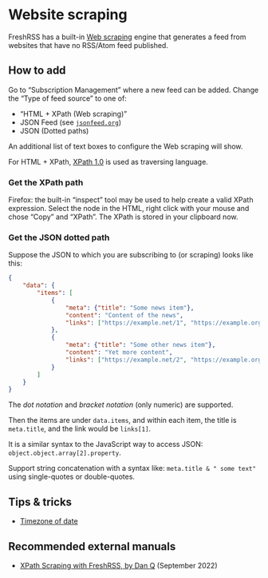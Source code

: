 # Website scraping

FreshRSS has a built-in [Web scraping](https://en.wikipedia.org/wiki/Web_scraping) engine that generates a feed from websites that have no RSS/Atom feed published.

## How to add

Go to “Subscription Management” where a new feed can be added.
Change the “Type of feed source” to one of:
- “HTML + XPath (Web scraping)”
- JSON Feed (see [`jsonfeed.org`](https://www.jsonfeed.org/))
- JSON (Dotted paths)

An additional list of text boxes to configure the Web scraping will show.

For HTML + XPath, [XPath 1.0](https://www.w3.org/TR/xpath-10/) is used as traversing language.

### Get the XPath path

Firefox: the built-in “inspect” tool may be used to help create a valid XPath expression.
Select the node in the HTML, right click with your mouse and chose “Copy” and “XPath”.
The XPath is stored in your clipboard now.

### Get the JSON dotted path

Suppose the JSON to which you are subscribing to (or scraping) looks like this:

```json
{
	"data": {
		"items": [
			{
				"meta": {"title": "Some news item"},
				"content": "Content of the news",
				"links": ["https://example.net/1", "https://example.org/1"]
			},
			{
				"meta": {"title": "Some other news item"},
				"content": "Yet more content",
				"links": ["https://example.net/2", "https://example.org/2"]
			}
		]
	}
}
```

The *dot notation* and *bracket notation* (only numeric) are supported.

Then the items are under `data.items`, and within each item, the title is `meta.title`,
and the link would be `links[1]`.

It is a similar syntax to the JavaScript way to access JSON: `object.object.array[2].property`.

Support string concatenation with a syntax like: `meta.title & " some text"` using single-quotes or double-quotes.

## Tips & tricks

- [Timezone of date](https://github.com/FreshRSS/FreshRSS/discussions/5483)

## Recommended external manuals

- [XPath Scraping with FreshRSS, by Dan Q](https://danq.me/2022/09/27/freshrss-xpath/) (September 2022)

